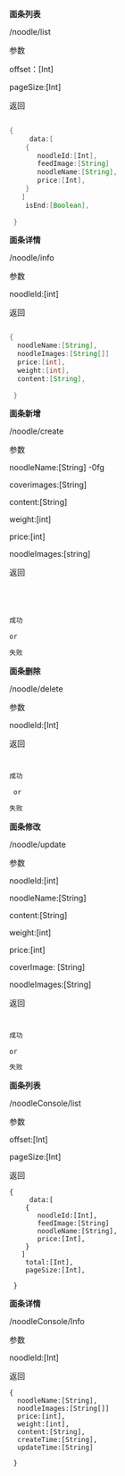**面条列表**

/noodle/list

参数

offset：[Int]

pageSize:[Int]

返回



```java
  
{
     data:[
    {
       noodleId:[Int],
       feedImage:[String]
       noodleName:[String],
       price:[Int],
    }
   ]
    isEnd:[Boolean],
  
 }

```







**面条详情**

/noodle/info

参数

noodleId:[int]

返回

```java

{
  noodleName:[String],
  noodleImages:[String[]]
  price:[int],
  weight:[int],
  content:[String],
   
 }

```



 



**面条新增**

/noodle/create

 参数

noodleName:[String] -0fg

coverimages:[String]

content:[String]

weight:[int]

price:[int]

noodleImages:[string]

返回

```java




成功

or

失败

```







**面条删除**

/noodle/delete

参数

noodleId:[Int]

返回

```java


成功

 or 

失败

```







**面条修改**

/noodle/update

参数

noodleId:[int]

noodleName:[String]

content:[String]

weight:[int]

price:[int]

coverImage: [String]

noodleImages:[String]

返回

```java


成功

or

失败

```

**面条列表**

/noodleConsole/list

参数

offset:[Int]

pageSize:[Int]

返回

```
{
     data:[
    {
       noodleId:[Int],
       feedImage:[String]
       noodleName:[String],
       price:[Int],
    }
   ]
    total:[Int],
    pageSize:[Int],
  
 }
```

**面条详情**

/noodleConsole/Info

参数

noodleId:[Int]

返回

```
{
  noodleName:[String],
  noodleImages:[String[]]
  price:[int],
  weight:[int],
  content:[String],
  createTime:[String],
  updateTime:[String]
   
 }
```

